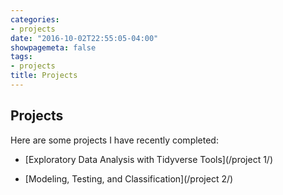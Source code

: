 ```yaml
---
categories:
- projects
date: "2016-10-02T22:55:05-04:00"
showpagemeta: false
tags:
- projects
title: Projects
---
```

## Projects 

Here are some projects I have recently completed:

- [Exploratory Data Analysis with Tidyverse Tools](/project 1/)

- [Modeling, Testing, and Classification](/project 2/)